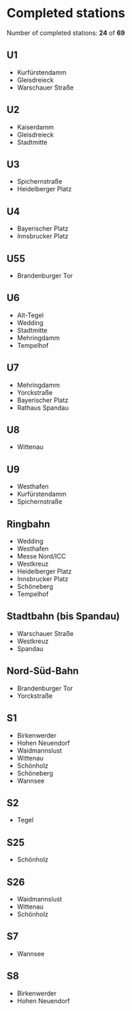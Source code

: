 # Completed stations

Number of completed stations: **24** of **69**

## U1

- Kurfürstendamm
- Gleisdreieck
- Warschauer Straße

## U2

- Kaiserdamm
- Gleisdreieck
- Stadtmitte

## U3

- Spichernstraße
- Heidelberger Platz

## U4

- Bayerischer Platz
- Innsbrucker Platz

## U55

- Brandenburger Tor

## U6

- Alt-Tegel
- Wedding
- Stadtmitte
- Mehringdamm
- Tempelhof

## U7

- Mehringdamm
- Yorckstraße
- Bayerischer Platz
- Rathaus Spandau

## U8

- Wittenau

## U9

- Westhafen
- Kurfürstendamm
- Spichernstraße

## Ringbahn

- Wedding
- Westhafen
- Messe Nord/ICC
- Westkreuz
- Heidelberger Platz
- Innsbrucker Platz
- Schöneberg
- Tempelhof

## Stadtbahn (bis Spandau)

- Warschauer Straße
- Westkreuz
- Spandau

## Nord-Süd-Bahn

- Brandenburger Tor
- Yorckstraße

## S1

- Birkenwerder
- Hohen Neuendorf
- Waidmannslust
- Wittenau
- Schönholz
- Schöneberg
- Wannsee

## S2

- Tegel

## S25

- Schönholz

## S26

- Waidmannslust
- Wittenau
- Schönholz

## S7

- Wannsee

## S8

- Birkenwerder
- Hohen Neuendorf
